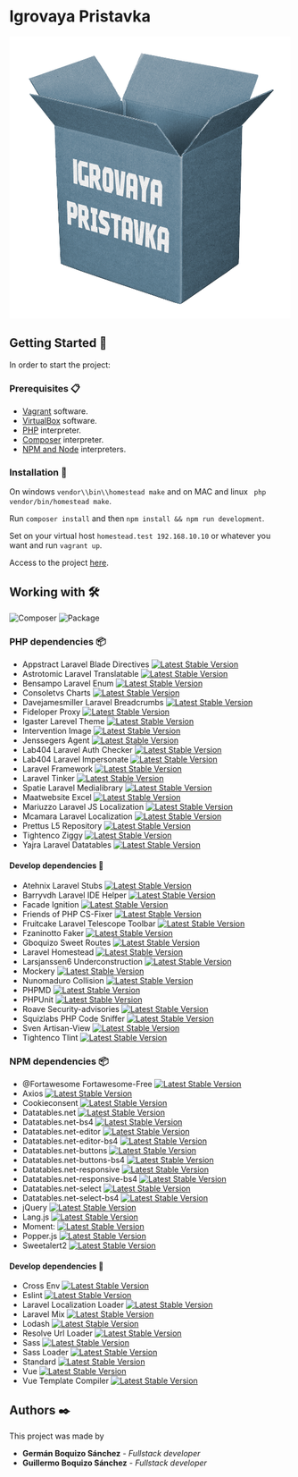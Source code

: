 # Igrovaya Pristavka

![Igrovaya Pristavka Logo](resources/images/provisional-logo.png)

## Getting Started 🚀

In order to start the project:

### Prerequisites 📋

- [Vagrant](https://www.vagrantup.com/downloads.html) software.
- [VirtualBox](https://www.virtualbox.org/wiki/Downloads) software.
- [PHP](https://www.php.net/downloads) interpreter.
- [Composer](https://getcomposer.org/download/) interpreter.
- [NPM and Node](https://www.npmjs.com/get-npm) interpreters.


### Installation 🔧

On windows ```vendor\\bin\\homestead make``` and on MAC and linux ```` php vendor/bin/homestead make````.

Run ```composer install``` and then ```npm install && npm run development```.

Set on your virtual host ```homestead.test 192.168.10.10``` or whatever you want and run ```vagrant up```.


Access to the project [here](http://homestead.test).

## Working with 🛠️
![Composer](https://img.shields.io/badge/composer.lock-commited-blue)
![Package](https://img.shields.io/badge/package.lock-commited-blue)
### PHP dependencies 📦

- Appstract Laravel Blade Directives [![Latest Stable Version](https://img.shields.io/badge/stable-1.9.0-blue)](https://packagist.org/packages/appstract/laravel-blade-directives)
- Astrotomic Laravel Translatable [![Latest Stable Version](https://img.shields.io/badge/stable-11.8.1-blue)](https://packagist.org/packages/astrotomic/laravel-translatable)
- Bensampo Laravel Enum [![Latest Stable Version](https://img.shields.io/badge/stable-1.38.0-blue)](https://packagist.org/packages/bensampo/laravel-enum)
- Consoletvs Charts [![Latest Stable Version](https://img.shields.io/badge/stable-6.5.4-blue)](https://packagist.org/packages/consoletvs/charts)
- Davejamesmiller Laravel Breadcrumbs [![Latest Stable Version](https://img.shields.io/badge/stable-5.3.2-blue)](https://packagist.org/packages/davejamesmiller/laravel-breadcrumbs)
- Fideloper Proxy [![Latest Stable Version](https://img.shields.io/badge/stable-4.3.0-blue)](https://packagist.org/packages/fideloper/proxy)
- Igaster Larevel Theme [![Latest Stable Version](https://img.shields.io/badge/stable-2.0.16-blue)](https://packagist.org/packages/igaster/laravel-theme)
- Intervention Image [![Latest Stable Version](https://img.shields.io/badge/stable-2.5.1-blue)](https://packagist.org/packages/intervention/image)
- Jenssegers Agent [![Latest Stable Version](https://img.shields.io/badge/stable-2.6.3-blue)](https://packagist.org/packages/jenssegers/agent)
- Lab404 Laravel Auth Checker [![Latest Stable Version](https://img.shields.io/badge/stable-1.6.0-blue)](https://packagist.org/packages/lab404/laravel-auth-checker)
- Lab404 Laravel Impersonate [![Latest Stable Version](https://img.shields.io/badge/stable-1.6.0-blue)](https://packagist.org/packages/lab404/laravel-impersonate)
- Laravel Framework [![Latest Stable Version](https://img.shields.io/badge/stable-6.18.19-blue)](https://packagist.org/packages/laravel/framework)
- Laravel Tinker [![Latest Stable Version](https://img.shields.io/badge/stable-2.4.0-blue)](https://packagist.org/packages/laravel/tinker)
- Spatie Laravel Medialibrary [![Latest Stable Version](https://img.shields.io/badge/stable-7.19.3-blue)](https://packagist.org/packages/spatie/laravel-medialibrary)
- Maatwebsite Excel [![Latest Stable Version](https://img.shields.io/badge/stable-3.1.19-blue)](https://packagist.org/packages/laravel/tinker)
- Mariuzzo Laravel JS Localization [![Latest Stable Version](https://img.shields.io/badge/stable-1.6.0-blue)](https://packagist.org/packages/mariuzzo/laravel-js-localization)
- Mcamara Laravel Localization [![Latest Stable Version](https://img.shields.io/badge/stable-1.5.0-blue)](https://packagist.org/packages/mcamara/laravel-localization)
- Prettus L5 Repository [![Latest Stable Version](https://img.shields.io/badge/stable-2.6.46-blue)](https://packagist.org/packages/prettus/l5-repository)
- Tightenco Ziggy [![Latest Stable Version](https://img.shields.io/badge/stable-0.8.1-blue)](https://packagist.org/packages/tightenco/ziggy)
- Yajra Laravel Datatables [![Latest Stable Version](https://img.shields.io/badge/stable-1.5.0-blue)](https://packagist.org/packages/yajra/laravel-datatables)

#### Develop dependencies 🔧
- Atehnix Laravel Stubs [![Latest Stable Version](https://img.shields.io/badge/stable-6.4.1-blue)](https://packagist.org/packages/atehnix/laravel-stubs)
- Barryvdh Laravel IDE Helper [![Latest Stable Version](https://img.shields.io/badge/stable-2.7.0-blue)](https://packagist.org/packages/barryvdh/laravel-ide-helper)
- Facade Ignition [![Latest Stable Version](https://img.shields.io/badge/stable-1.16.1-blue)](https://packagist.org/packages/facade/ignition)
- Friends of PHP CS-Fixer [![Latest Stable Version](https://img.shields.io/badge/stable-2.16.3-blue)](https://packagist.org/packages/friendsofphp/php-cs-fixer)
- Fruitcake Laravel Telescope Toolbar [![Latest Stable Version](https://img.shields.io/badge/stable-1.2.4-blue)](https://packagist.org/packages/fruitcake/laravel-telescope-toolbar)
- Fzaninotto Faker [![Latest Stable Version](https://img.shields.io/badge/stable-1.9.1-blue)](https://packagist.org/packages/fzaninotto/faker)
- Gboquizo Sweet Routes [![Latest Stable Version](https://img.shields.io/badge/stable-2.0.3-blue)](https://packagist.org/packages/gboquizo/sweet-routes)
- Laravel Homestead [![Latest Stable Version](https://img.shields.io/badge/stable-10.8.1-blue)](https://packagist.org/packages/laravel/homestead)
- Larsjanssen6 Underconstruction [![Latest Stable Version](https://img.shields.io/badge/stable-6.1-blue)](https://packagist.org/packages/larsjanssen6/underconstruction)
- Mockery [![Latest Stable Version](https://img.shields.io/badge/stable-1.4.0-blue)](https://packagist.org/packages/mockery/mockery)
- Nunomaduro Collision [![Latest Stable Version](https://img.shields.io/badge/stable-3.0.1-blue)](https://packagist.org/packages/nunomaduro/collision)
- PHPMD [![Latest Stable Version](https://img.shields.io/badge/stable-2.8.2-blue)](https://packagist.org/packages/phpmd/phpmd)
- PHPUnit [![Latest Stable Version](https://img.shields.io/badge/stable-8.5.5-blue)](https://packagist.org/packages/phpunit/phpunit)
- Roave Security-advisories [![Latest Stable Version](https://img.shields.io/badge/master-master-red)](https://packagist.org/packages/roave/security-advisories)
- Squizlabs PHP Code Sniffer [![Latest Stable Version](https://img.shields.io/badge/stable-3.5.5-blue)](https://packagist.org/packages/squizlabs/php_codesniffer)
- Sven Artisan-View [![Latest Stable Version](https://img.shields.io/badge/stable-3.3.1-blue)](https://packagist.org/packages/sven/artisan-view)
- Tightenco Tlint [![Latest Stable Version](https://img.shields.io/badge/stable-3.0.12-blue)](https://packagist.org/packages/tightenco/tlint)

### NPM dependencies 📦
- @Fortawesome Fortawesome-Free [![Latest Stable Version](https://img.shields.io/badge/stable-5.13.0-blue)](https://www.npmjs.com/package/@fortawesome/fontawesome-free)
- Axios [![Latest Stable Version](https://img.shields.io/badge/stable-0.19.2-blue)](https://www.npmjs.com/package/axios)
- Cookieconsent [![Latest Stable Version](https://img.shields.io/badge/stable-3.1.1-blue)](https://www.npmjs.com/package/cookieconsent)
- Datatables.net [![Latest Stable Version](https://img.shields.io/badge/stable-1.10.20-blue)](https://www.npmjs.com/package/datatables.net)
- Datatables.net-bs4 [![Latest Stable Version](https://img.shields.io/badge/stable-1.10.20-blue)](https://www.npmjs.com/package/datatables.net-bs4)
- Datatables.net-editor [![Latest Stable Version](https://img.shields.io/badge/stable-1.6.5-blue)](https://www.npmjs.com/package/datatables.net-editor)
- Datatables.net-editor-bs4 [![Latest Stable Version](https://img.shields.io/badge/stable-1.6.3-blue)](https://www.npmjs.com/package/datatables.net-editor-bs4)
- Datatables.net-buttons [![Latest Stable Version](https://img.shields.io/badge/stable-1.6.0-blue)](https://www.npmjs.com/package/datatables.net-buttons)
- Datatables.net-buttons-bs4 [![Latest Stable Version](https://img.shields.io/badge/stable-1.6.0-blue)](https://www.npmjs.com/package/datatables.net-buttons-bs4)
- Datatables.net-responsive [![Latest Stable Version](https://img.shields.io/badge/stable-2.2.3-blue)](https://www.npmjs.com/package/datatables.net-responsive)
- Datatables.net-responsive-bs4 [![Latest Stable Version](https://img.shields.io/badge/stable-2.2.3-blue)](https://www.npmjs.com/package/datatables.net-responsive-bs4)
- Datatables.net-select [![Latest Stable Version](https://img.shields.io/badge/stable-1.3.1-blue)](https://www.npmjs.com/package/datatables.net-select)
- Datatables.net-select-bs4 [![Latest Stable Version](https://img.shields.io/badge/stable-1.3.1-blue)](https://www.npmjs.com/package/datatables.net-select-bs4)
- jQuery [![Latest Stable Version](https://img.shields.io/badge/stable-3.5.1-blue)](https://www.npmjs.com/package/jquery)
- Lang.js [![Latest Stable Version](https://img.shields.io/badge/stable-1.1.14-blue)](https://www.npmjs.com/package/lang.js)
- Moment: [![Latest Stable Version](https://img.shields.io/badge/stable-2.25.3-blue)](https://www.npmjs.com/package/moment)
- Popper.js [![Latest Stable Version](https://img.shields.io/badge/stable-1.16.0-blue)](https://www.npmjs.com/package/popper.js)
- Sweetalert2 [![Latest Stable Version](https://img.shields.io/badge/stable-8.19.0-blue)](https://www.npmjs.com/package/sweetalert2)

#### Develop dependencies 🔧
- Cross Env [![Latest Stable Version](https://img.shields.io/badge/stable-7.0.2-blue)](https://www.npmjs.com/package/cross-env)
- Eslint [![Latest Stable Version](https://img.shields.io/badge/stable-6.8.0-blue)](https://www.npmjs.com/package/eslint)
- Laravel Localization Loader [![Latest Stable Version](https://img.shields.io/badge/stable-1.0.5-blue)](https://www.npmjs.com/package/laravel-localization-loader)
- Laravel Mix [![Latest Stable Version](https://img.shields.io/badge/stable-5.0.4-blue)](https://www.npmjs.com/package/laravel-mix)
- Lodash [![Latest Stable Version](https://img.shields.io/badge/stable-4.17.13-blue)](https://www.npmjs.com/package/lodash)
- Resolve Url Loader [![Latest Stable Version](https://img.shields.io/badge/stable-3.1.1-blue)](https://www.npmjs.com/package/resolve-url-loader)
- Sass [![Latest Stable Version](https://img.shields.io/badge/stable-1.26.3-blue)](https://www.npmjs.com/package/sass)
- Sass Loader [![Latest Stable Version](https://img.shields.io/badge/stable-8.0.2-blue)](https://www.npmjs.com/package/sass-loader)
- Standard [![Latest Stable Version](https://img.shields.io/badge/stable-14.3.3-blue)](https://www.npmjs.com/package/standard)
- Vue [![Latest Stable Version](https://img.shields.io/badge/stable-2.6.11-blue)](https://www.npmjs.com/package/vue)
- Vue Template Compiler [![Latest Stable Version](https://img.shields.io/badge/stable-2.6.11-blue)](https://www.npmjs.com/package/vue-template-compiler)

## Authors ✒️

This project was made by

* **Germán Boquizo Sánchez** - *Fullstack developer*
* **Guillermo Boquizo Sánchez** - *Fullstack developer*
